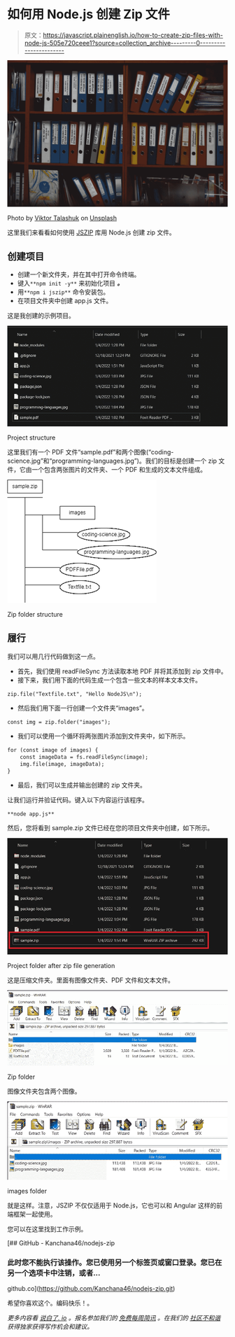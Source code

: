 # 如何用 Node.js 创建 Zip 文件

> 原文：<https://javascript.plainenglish.io/how-to-create-zip-files-with-node-js-505e720ceee1?source=collection_archive---------0----------------------->

![](img/16a3b636611837b7049588a5ae801117.png)

Photo by [Viktor Talashuk](https://unsplash.com/@viktortalashuk?utm_source=unsplash&utm_medium=referral&utm_content=creditCopyText) on [Unsplash](https://unsplash.com/s/photos/files?utm_source=unsplash&utm_medium=referral&utm_content=creditCopyText)

这里我们来看看如何使用 [JSZIP](https://www.npmjs.com/package/jszip) 库用 Node.js 创建 zip 文件。

## 创建项目

*   创建一个新文件夹，并在其中打开命令终端。
*   键入`**npm init -y**` 来初始化项目 ***。***
*   用`**npm i jszip**` 命令安装包。
*   在项目文件夹中创建 app.js 文件。

这是我创建的示例项目。

![](img/6e37191542bbee51874f7281a3fae346.png)

Project structure

这里我们有一个 PDF 文件“sample.pdf”和两个图像(“coding-science.jpg”和“programming-languages.jpg”)。我们的目标是创建一个 zip 文件，它由一个包含两张图片的文件夹、一个 PDF 和生成的文本文件组成。

![](img/31e0010883702aa3cf2436633115d1e1.png)

Zip folder structure

## 履行

我们可以用几行代码做到这一点。

*   首先，我们使用 readFileSync 方法读取本地 PDF 并将其添加到 zip 文件中。
*   接下来，我们用下面的代码生成一个包含一些文本的样本文本文件。

```
zip.file("Textfile.txt", "Hello NodeJS\n");
```

*   然后我们用下面一行创建一个文件夹“images”。

```
const img = zip.folder("images");
```

*   我们可以使用一个循环将两张图片添加到文件夹中，如下所示。

```
for (const image of images) {
    const imageData = fs.readFileSync(image);
    img.file(image, imageData);
}
```

*   最后，我们可以生成并输出创建的 zip 文件夹。

让我们运行并验证代码。键入以下内容运行该程序。

```
**node app.js**
```

然后，您将看到 sample.zip 文件已经在您的项目文件夹中创建，如下所示。

![](img/2d9b2f8fafba7aa43afd460565f4e0a0.png)

Project folder after zip file generation

这是压缩文件夹。里面有图像文件夹、PDF 文件和文本文件。

![](img/40f78e98ec5a69d42553984afe14fc3b.png)

Zip folder

图像文件夹包含两个图像。

![](img/e4d01dc86e9c677c73e8fdc449a4eaae.png)

images folder

就是这样。注意，JSZIP 不仅仅适用于 Node.js，它也可以和 Angular 这样的前端框架一起使用。

您可以在这里找到工作示例。

[](https://github.com/Kanchana46/nodejs-zip.git) [## GitHub - Kanchana46/nodejs-zip

### 此时您不能执行该操作。您已使用另一个标签页或窗口登录。您已在另一个选项卡中注销，或者…

github.co](https://github.com/Kanchana46/nodejs-zip.git) 

希望你喜欢这个。编码快乐！。

*更多内容看* [*说白了. io*](http://plainenglish.io/) *。报名参加我们的* [*免费每周简讯*](http://newsletter.plainenglish.io/) *。在我们的* [*社区不和谐*](https://discord.gg/GtDtUAvyhW) *获得独家获得写作机会和建议。*